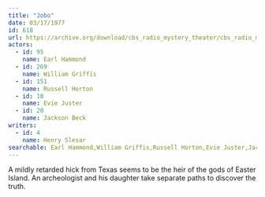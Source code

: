 ```yaml
---
title: "Jobo"
date: 03/17/1977
id: 618
url: https://archive.org/download/cbs_radio_mystery_theater/cbs_radio_mystery_theater-0601-0650.zip/cbs_radio_mystery_theater-0601-0650%2Fcbsrmt_0618_jobo.mp3
actors:  
  - id: 95
    name: Earl Hammond  
  - id: 269
    name: William Griffis  
  - id: 151
    name: Russell Horton  
  - id: 10
    name: Evie Juster  
  - id: 20
    name: Jackson Beck
writers:  
  - id: 4
    name: Henry Slesar
searchable: Earl Hammond,William Griffis,Russell Horton,Evie Juster,Jackson Beck Henry Slesar
---
```

A mildly retarded hick from Texas seems to be the heir of the gods of Easter Island. An archeologist and his daughter take separate paths to discover the truth.